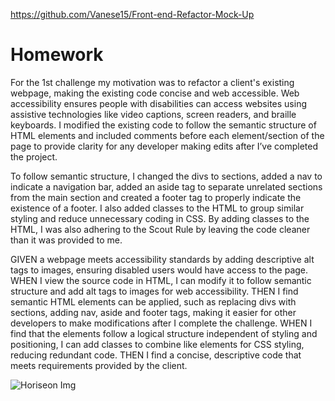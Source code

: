https://github.com/Vanese15/Front-end-Refactor-Mock-Up

# Homework

For the 1st challenge my motivation was to refactor a client's existing webpage, making the existing code concise and web accessible.  Web accessibility ensures people with disabilities can access websites using assistive technologies like video captions, screen readers, and braille keyboards.  I modified the existing code to follow the semantic structure of HTML elements and included comments before each element/section of the page to provide clarity for any developer making edits after I’ve completed the project. 

To follow semantic structure, I changed the divs to sections, added a nav to indicate a navigation bar, added an aside tag to separate unrelated sections from the main section and created a footer tag to properly indicate the existence of a footer.  I also added classes to the HTML to group similar styling and reduce unnecessary coding in CSS.  By adding classes to the HTML, I was also adhering to the Scout Rule by leaving the code cleaner than it was provided to me.

GIVEN a webpage meets accessibility standards by adding descriptive alt tags to images, ensuring disabled users would have access to the page.
WHEN I view the source code in HTML, I can modify it to follow semantic structure and add alt tags to images for web accessibility.
THEN I find semantic HTML elements can be applied, such as replacing divs with sections, adding nav, aside and footer tags, making it easier for other developers to make modifications after I complete the challenge.
WHEN I find that the elements follow a logical structure independent of styling and positioning, I can add classes to combine like elements for CSS styling, reducing redundant code.
THEN I find a concise, descriptive code that meets requirements provided by the client.

![Horiseon Img](https://user-images.githubusercontent.com/16092802/210162584-7c16d8bd-a318-47d2-b5e2-908855f6a285.jpg)
